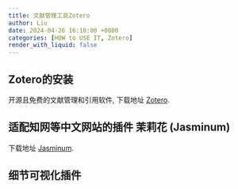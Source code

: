 ```yaml
---
title: 文献管理工具Zotero
author: Liu
date: 2024-04-26 16:10:00 +0800
categories: [HOW to USE IT, Zotero]
render_with_liquid: false
---
```


## Zotero的安装
开源且免费的文献管理和引用软件, 下载地址 [Zotero](https://www.zotero.org/download/).

## 适配知网等中文网站的插件 茉莉花 (Jasminum)
下载地址 [Jasminum](https://github.com/l0o0/jasminum/releases).

## 细节可视化插件